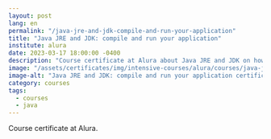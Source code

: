 ```yaml
---
layout: post
lang: en
permalink: "/java-jre-and-jdk-compile-and-run-your-application"
title: "Java JRE and JDK: compile and run your application"
institute: alura
date: 2023-03-17 18:00:00 -0400
description: "Course certificate at Alura about Java JRE and JDK on how to compile and run an application java."
image: "/assets/certificates/img/intensive-courses/alura/courses/java-jre-and-jdk-compile-and-run-your-application/front-en.jpg"
image-alt: "Java JRE and JDK: compile and run your application certificate"
category: courses
tags:
  - courses
  - java
---
```


Course certificate at Alura.
